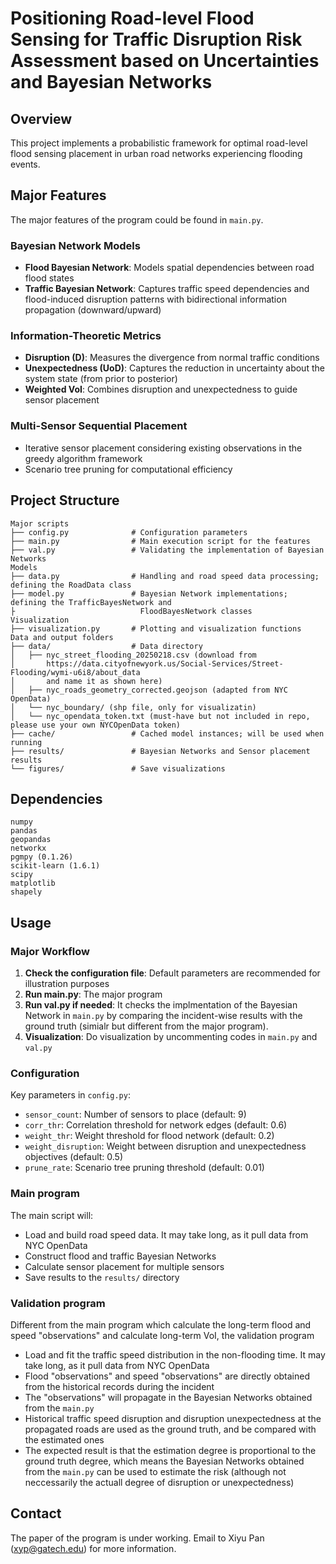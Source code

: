 # Positioning Road-level Flood Sensing for Traffic Disruption Risk Assessment based on Uncertainties and Bayesian Networks

## Overview

This project implements a probabilistic framework for optimal road-level flood sensing placement in urban road networks experiencing flooding events. 

## Major Features
The major features of the program could be found in `main.py`.
### Bayesian Network Models

- **Flood Bayesian Network**: Models spatial dependencies between road flood states
- **Traffic Bayesian Network**: Captures traffic speed dependencies and flood-induced disruption patterns with bidirectional information propagation (downward/upward)

### Information-Theoretic Metrics

- **Disruption (D)**: Measures the divergence from normal traffic conditions
- **Unexpectedness (UoD)**: Captures the reduction in uncertainty about the system state (from prior to posterior)
- **Weighted VoI**: Combines disruption and unexpectedness to guide sensor placement

### Multi-Sensor Sequential Placement

- Iterative sensor placement considering existing observations in the greedy algorithm framework
- Scenario tree pruning for computational efficiency

## Project Structure

```
Major scripts
├── config.py              # Configuration parameters
├── main.py                # Main execution script for the features
├── val.py                 # Validating the implementation of Bayesian Networks
Models
├── data.py                # Handling and road speed data processing; defining the RoadData class
├── model.py               # Bayesian Network implementations; defining the TrafficBayesNetwork and 
├                            FloodBayesNetwork classes
Visualization
├── visualization.py       # Plotting and visualization functions
Data and output folders
├── data/                  # Data directory
│   ├── nyc_street_flooding_20250218.csv (download from 
│       https://data.cityofnewyork.us/Social-Services/Street-Flooding/wymi-u6i8/about_data 
│       and name it as shown here)
│   ├── nyc_roads_geometry_corrected.geojson (adapted from NYC OpenData)
│   └── nyc_boundary/ (shp file, only for visualizatin)
│   └── nyc_opendata_token.txt (must-have but not included in repo, please use your own NYCOpenData token)
├── cache/                 # Cached model instances; will be used when running
├── results/               # Bayesian Networks and Sensor placement results
└── figures/               # Save visualizations
```

## Dependencies

```
numpy
pandas
geopandas
networkx
pgmpy (0.1.26)
scikit-learn (1.6.1)
scipy
matplotlib
shapely
```

## Usage

### Major Workflow

1. **Check the configuration file**: Default parameters are recommended for illustration purposes
2. **Run main.py**: The major program
3. **Run val.py if needed**: It checks the implmentation of the Bayesian Network in `main.py` by comparing the incident-wise results with the ground truth (simialr but different from the major program). 
4. **Visualization**: Do visualization by uncommenting codes in `main.py` and `val.py`

### Configuration

Key parameters in `config.py`:

- `sensor_count`: Number of sensors to place (default: 9)
- `corr_thr`: Correlation threshold for network edges (default: 0.6)
- `weight_thr`: Weight threshold for flood network (default: 0.2)
- `weight_disruption`: Weight between disruption and unexpectedness objectives (default: 0.5)
- `prune_rate`: Scenario tree pruning threshold (default: 0.01)

### Main program
The main script will:
- Load and build road speed data. It may take long, as it pull data from NYC OpenData
- Construct flood and traffic Bayesian Networks
- Calculate sensor placement for multiple sensors
- Save results to the `results/` directory

### Validation program
Different from the main program which calculate the long-term flood and speed "observations" and calculate long-term VoI, the validation program
- Load and fit the traffic speed distribution in the non-flooding time. It may take long, as it pull data from NYC OpenData
- Flood "observations" and speed "observations" are directly obtained from the historical records during the incident
- The "observations" will propagate in the Bayesian Networks obtained from the `main.py`
- Historical traffic speed disruption and disruption unexpectedness at the propagated roads are used as the ground truth, and be compared with the estimated ones
- The expected result is that the estimation degree is proportional to the ground truth degree, which means the Bayesian Networks obtained from the `main.py` can be used to estimate the risk (although not neccessarily the actuall degree of disruption or unexpectedness)


## Contact
The paper of the program is under working. Email to Xiyu Pan (xyp@gatech.edu) for more information.
